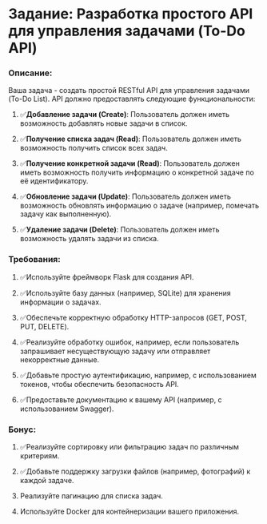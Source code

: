 # Задание: Разработка простого API для управления задачами (To-Do API)

### Описание:

Ваша задача - создать простой RESTful API для управления задачами (To-Do List). API должно предоставлять следующие функциональности:

1. ✅**Добавление задачи (Create)**: Пользователь должен иметь возможность добавлять новые задачи в список.

1. ✅**Получение списка задач (Read)**: Пользователь должен иметь возможность получить список всех задач.

1. ✅**Получение конкретной задачи (Read)**: Пользователь должен иметь возможность получить информацию о конкретной задаче по её идентификатору.

1. ✅**Обновление задачи (Update)**: Пользователь должен иметь возможность обновлять информацию о задаче (например, помечать задачу как выполненную).

1. ✅**Удаление задачи (Delete)**: Пользователь должен иметь возможность удалять задачи из списка.

### Требования:

1. ✅Используйте фреймворк Flask для создания API.

1. ✅Используйте базу данных (например, SQLite) для хранения информации о задачах.

1. ✅Обеспечьте корректную обработку HTTP-запросов (GET, POST, PUT, DELETE).

1. ✅Реализуйте обработку ошибок, например, если пользователь запрашивает несуществующую задачу или отправляет некорректные данные.

1. ✅Добавьте простую аутентификацию, например, с использованием токенов, чтобы обеспечить безопасность API.

1. ✅Предоставьте документацию к вашему API (например, с использованием Swagger).

### Бонус:

1. ✅Реализуйте сортировку или фильтрацию задач по различным критериям.

1. ✅Добавьте поддержку загрузки файлов (например, фотографий) к каждой задаче.

1. Реализуйте пагинацию для списка задач.

1. Используйте Docker для контейнеризации вашего приложения.
